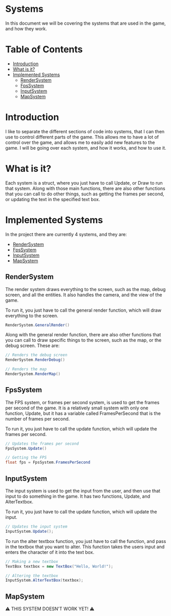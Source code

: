﻿# Systems

In this document we will be covering the systems that are used in the game, and how they work.

# Table of Contents

 - [Introduction](#introduction)
 - [What is it?](#what-is-it)
 - [Implemented Systems](#implemented-systems)
	* [RenderSystem](#rendersystem)
	* [FpsSystem](fpssystem)
	* [InputSystem](inputsystem)
	* [MapSystem](mapsystem)

# Introduction

I like to separate the different sections of code into systems, that I can then use to control different parts of the game. This allows me to have a lot of control over the game, and allows me to easily add new features to the game. I will be going over each system, and how it works, and how to use it.

# What is it?

Each system is a struct, where you just have to call Update, or Draw to run that system. 
Along with those main functions, there are also other functions that you can call to do other things, such as getting the frames per second, or updating the text in the specified text box.

# Implemented Systems

In the project there are currently 4 systems, and they are:

 - [RenderSystem](#rendersystem)
 - [FpsSystem](fpssystem)
 - [InputSystem](inputsystem)
 - [MapSystem](mapsystem)

## RenderSystem

The render system draws everything to the screen, such as the map, debug screen, and all the entities. It also handles the camera, and the view of the game.

To run it, you just have to call the general render function, which will draw everything to the screen.

```csharp
RenderSystem.GeneralRender()
```

Along with the general render function, there are also other functions that you can call to draw specific things to the screen, such as the map, or the debug screen.
These are:

```csharp
// Renders the debug screen
RenderSystem.RenderDebug()

// Renders the map
RenderSystem.RenderMap()
```

## FpsSystem

The FPS system, or frames per second system, is used to get the frames per second of the game.
It is a relatively small system with only one function, Update, but it has a variable called FramesPerSecond that is the number of frames per second.

To run it, you just have to call the update function, which will update the frames per second.

```csharp
// Updates the frames per second
FpsSystem.Update()

// Getting the FPS
float fps = FpsSystem.FramesPerSecond
```

## InputSystem

The input system is used to get the input from the user, and then use that input to do something in the game.
It has two functions, Update, and AlterTextbox.

To run it, you just have to call the update function, which will update the input.

```csharp
// Updates the input system
InputSystem.Update();
```

To run the alter textbox function, you just have to call the function, and pass in the textbox that you want to alter. This function takes the users input and enters the character of it into the text box.

```csharp
// Making a new textbox
TextBox textbox = new TextBox("Hello, World!");

// Altering the textbox
InputSystem.AlterTextBox(textbox);
```

## MapSystem

:warning: THIS SYSTEM DOESN'T WORK YET! :warning:
